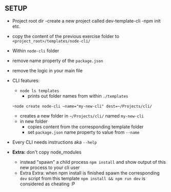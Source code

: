 ## SETUP

- Project root dir
  -create a new project called dev-template-cli
  -npm init etc.
 
 - copy the content of the previous exercise folder to `<project_root>/templates/node-cli/`
 - Within `node-cli` folder
  - remove name property of the `package.json`
  - remove the logic in your main file

- CLI features:
  - `node ls templates`
    - prints out folder names from within `./templates`
   
   -`node create node-cli —name="my-new-cli" dest=~/Projects/cli/`
    - creates a new folder in `~/Projects/cli/` named `my-new-cli`
    - in new folder
      - copies content from the corresponding template folder
      - set `package.json` name property to value from `--name`
      
      
- Every CLI needs instructions aka `--help`

- **Extra:** don't copy node_modules
  - instead "spawn" a child process `npm install` and show output of this new process to your cli user
  - Extra Extra: when npm install is finished spawn the corresponding `dev` script from this template `npm install && npm run dev` is considered as cheating :P
